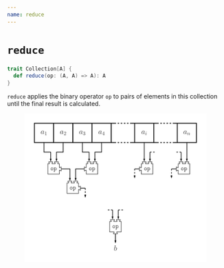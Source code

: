 ```yaml
---
name: reduce
---
```


# `reduce`

~~~ scala
trait Collection[A] {
  def reduce(op: (A, A) => A): A
}
~~~

`reduce` applies the binary operator `op` to pairs of elements in this collection until the final result is calculated.

<figure class="diagram">
  <img src="images/reduce.svg" alt="reduce function">
  <!-- <figcaption class="diagram-desc"></figcaption> -->
</figure>
